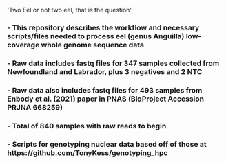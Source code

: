 'Two Eel or not two eel, that is the question'
### - This repository describes the workflow and necessary scripts/files needed to process eel (genus Anguilla) low-coverage whole genome sequence data
### - Raw data includes fastq files for 347 samples collected from Newfoundland and Labrador, plus 3 negatives and 2 NTC
### - Raw data also includes fastq files for 493 samples from Enbody et al. (2021) paper in PNAS (BioProject Accession PRJNA 668259)
### - Total of 840 samples with raw reads to begin
### - Scripts for genotyping nuclear data based off of those at https://github.com/TonyKess/genotyping_hpc 
